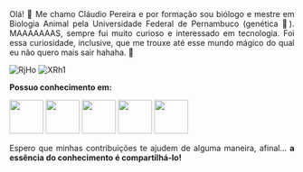 <div align="justify"> Olá! 👋 Me chamo Cláudio Pereira e por formação sou biólogo e mestre em Biologia Animal pela Universidade Federal de Pernambuco (genética 🧬). 
MAAAAAAAS, sempre fui muito curioso e interessado em tecnologia. Foi essa curiosidade, inclusive, que me trouxe até esse mundo mágico do qual eu não quero mais sair hahaha.  🤟 </p>



![RjHo](https://user-images.githubusercontent.com/101600143/167058283-5a788e5c-2f6c-4e2a-bacd-fca415f984d4.gif)       ![XRh1](https://user-images.githubusercontent.com/101600143/167057929-f952fb10-05a7-4d98-b0ef-dd6b317150e1.gif)


<b> Possuo conhecimento em: </b>

<img src="https://cdn.jsdelivr.net/gh/devicons/devicon/icons/java/java-original-wordmark.svg" width="60" height="60"/> <img src="https://cdn.jsdelivr.net/gh/devicons/devicon/icons/mysql/mysql-original-wordmark.svg" width="60" height="60"/> <img src="https://cdn.jsdelivr.net/gh/devicons/devicon/icons/spring/spring-original-wordmark.svg" width="60" height="60"/> <img src="https://cdn.jsdelivr.net/gh/devicons/devicon/icons/photoshop/photoshop-line.svg" width="60" height="60"/> <img src="https://cdn.jsdelivr.net/gh/devicons/devicon/icons/git/git-original-wordmark.svg" width="60" height="60"/>

<div align="justify"> Espero que minhas contribuições te ajudem de alguma maneira, afinal... <b> a essência do conhecimento é compartilhá-lo! </b> </p>



















